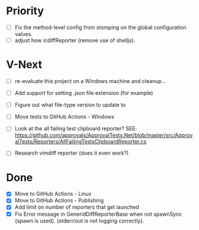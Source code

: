# Priority
* [ ] Fix the method-level config from stomping on the global configuration values.
* [ ] adjust how icdiffReporter (remove use of shelljs).

# V-Next
* [ ] re-evaluate this project on a Windows machine and cleanup...
* [ ] Add support for setting .json file extension (for example)
* [ ] Figure out what file-type version to update to
* [ ] Move tests to GitHub Actions - Windows
* [ ] Look at the all failing test clipboard reporter? SEE: https://github.com/approvals/ApprovalTests.Net/blob/master/src/ApprovalTests/Reporters/AllFailingTestsClipboardReporter.cs
* [ ] Research vimdiff reporter (does it even work?)


# Done
* [x] Move to GitHub Actions - Linux
* [x] Move to GitHub Actions - Publishing
* [x] Add limit on number of reporters that get launched
* [x] Fix Error message in GeneridDiffReporterBase when not spawnSync (spawn is used). (stderr/out is not logging correctly).
